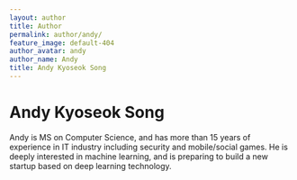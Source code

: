 ```yaml
---
layout: author
title: Author
permalink: author/andy/
feature_image: default-404
author_avatar: andy
author_name: Andy
title: Andy Kyoseok Song
---
```


# Andy Kyoseok Song

Andy is MS on Computer Science, and has more than 15 years of experience in IT industry including security and mobile/social games. He is deeply interested in machine learning, and is preparing to build a new startup based on deep learning technology.
